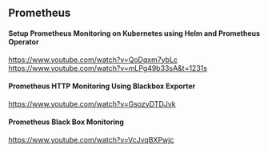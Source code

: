 ## Prometheus


#### Setup Prometheus Monitoring on Kubernetes using Helm and Prometheus Operator
https://www.youtube.com/watch?v=QoDqxm7ybLc
https://www.youtube.com/watch?v=mLPg49b33sA&t=1231s

#### Prometheus HTTP Monitoring Using Blackbox Exporter
https://www.youtube.com/watch?v=GsozyDTDJvk

#### Prometheus Black Box Monitoring
https://www.youtube.com/watch?v=VcJvqBXPwjc
